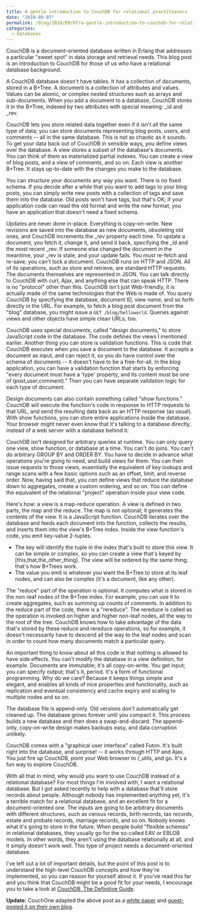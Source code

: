 ```yaml
---
title: A gentle introduction to CouchDB for relational practitioners
date: "2010-09-07"
permalink: /blog/2010/09/07/a-gentle-introduction-to-couchdb-for-relational-practitioners/
categories:
  - Databases
---
```

CouchDB is a document-oriented database written in Erlang that addresses a particular "sweet spot" in data storage and retrieval needs. This blog post is an introduction to CouchDB for those of us who have a relational database background.

A CouchDB database doesn't have tables. It has a collection of documents, stored in a B+Tree. A document is a collection of attributes and values. Values can be atomic, or complex nested structures such as arrays and sub-documents. When you add a document to a database, CouchDB stores it in the B+Tree, indexed by two attributes with special meaning: \_id and \_rev.

CouchDB lets you store related data together even if it isn't all the same type of data; you can store documents representing blog posts, users, and comments -- all in the same database. This is not as chaotic as it sounds. To get your data back out of CouchDB in sensible ways, you define views over the database. A view stores a subset of the database's documents. You can think of them as materialized partial indexes. You can create a view of blog posts, and a view of comments, and so on. Each view is another B+Tree. It stays up-to-date with the changes you make to the database.

You can structure your documents any way you want. There is no fixed schema. If you decide after a while that you want to add tags to your blog posts, you can simply write new posts with a collection of tags and save them into the database. Old posts won't have tags, but that's OK; if your application code can read the old format and write the new format, you have an application that doesn't need a fixed schema.

Updates are never done in-place. Everything is copy-on-write. New revisions are saved into the database as new documents, obsoleting old ones, and CouchDB increments the \_rev property each time. To update a document, you fetch it, change it, and send it back, specifying the \_id and the most recent \_rev. If someone else changed the document in the meantime, your \_rev is stale, and your update fails. You must re-fetch and re-save; you can't lock a document.
CouchDB runs on HTTP and JSON. All of its operations, such as store and retrieve, are standard HTTP requests. The documents themselves are represented in JSON. You can talk directly to CouchDB with curl, Ajax, and anything else that can speak HTTP. There is no "protocol" other than this. CouchDB isn't just Web-friendly, it is actually made of the same technologies that the Web is made of. You query CouchDB by specifying the database, document ID, view name, and so forth directly in the URL. For example, to fetch a blog post document from the "blog" database, you might issue a `GET /blog/helloworld`. Queries against views and other objects have simple clean URLs, too.

CouchDB uses special documents, called "design documents," to store JavaScript code in the database. The code defines the views I mentioned earlier. Another thing you can store is validation functions. This is code that CouchDB executes when you save a document to the database. It accepts a document as input, and can reject it, so you do have control over the schema of documents -- it doesn't have to be a free-for-all. In the blog application, you can have a validation function that starts by enforcing "every document must have a 'type' property, and its content must be one of (post,user,comment)." Then you can have separate validation logic for each type of document.

Design documents can also contain something called "show functions." CouchDB will execute the function's code in response to HTTP requests to that URL, and send the resulting data back as an HTTP response (as usual). With show functions, you can store entire applications inside the database. Your browser might never even know that it's talking to a database directly, instead of a web server with a database behind it.

CouchDB isn't designed for arbitrary queries at runtime. You can only query one view, show function, or database at a time. You can't do joins. You can't do arbitrary GROUP BY and ORDER BY. You have to decide in advance what operations you're going to need, and build views for them. You can then issue requests to those views, essentially the equivalent of key lookups and range scans with a few basic options such as an offset, limit, and reverse order. Now, having said that, you *can* define views that reduce the database down to aggregates, create a custom ordering, and so on. You *can* define the equivalent of the relational "project" operation inside your view code.

Here's how: a view is a map-reduce operation. A view is defined in two parts, the map and the reduce. The map is not optional; it generates the contents of the view. It is a JavaScript function. CouchDB iterates over the database and feeds each document into the function, collects the results, and inserts them into the view's B+Tree index. Inside the view function's code, you emit key-value 2-tuples.

*   The key will identify the tuple in the index that's built to store this view. It can be simple or complex, so you can create a view that's keyed by [this,that,the\_other\_thing]. The view will be ordered by the same thing; that's how B+Trees work.
*   The value you emit is whatever you want the B+Tree to store at its leaf nodes, and can also be complex (it's a document, like any other).

The "reduce" part of the operation is optional. It computes what is stored in the non-leaf nodes of the B+Tree index. For example, you can use it to create aggregates, such as summing up counts of comments. In addition to the reduce part of the code, there is a "rereduce". The rereduce is called as the operation is invoked on higher and higher non-leaf nodes, all the way to the root of the tree. CouchDB knows how to take advantage of the data that's stored by these reduce and rereduce operations, so for example, it doesn't necessarily have to descend all the way to the leaf nodes and scan in order to count how many documents match a particular query.

An important thing to know about all this code is that nothing is allowed to have side effects. You can't modify the database in a view definition, for example. Documents are immutable; it's all copy-on-write. You get input; you can specify output; that's it, period. It's a form of functional programming. Why do we care? Because it keeps things simple and elegant, and enables all kinds of nice properties and functionality, such as replication and eventual consistency and cache expiry and scaling to multiple nodes and so on.

The database file is append-only. Old versions don't automatically get cleaned up. The database grows forever until you compact it. This process builds a new database and then does a swap-and-discard. The append-only, copy-on-write design makes backups easy, and data corruption unlikely.

CouchDB comes with a "graphical user interface" called Futon. It's built right into the database, and surprise! -- it works through HTTP and Ajax. You just fire up CouchDB, point your Web browser to /_utils, and go. It's a fun way to explore CouchDB.

With all that in mind, why would you want to use CouchDB instead of a relational database? For most things I'm involved with, I want a relational database. But I got asked recently to help with a database that'll store records about people. Although nobody has implemented anything yet, it's a terrible match for a relational database, and an excellent fit for a document-oriented one. The inputs are going to be arbitrary documents with different structures, such as census records, birth records, tax records, estate and probate records, marriage records, and so on. Nobody knows what it's going to store in the future. When people build "flexible schemas" in relational databases, they usually go for the so-called EAV or EBLOB models. In other words, they aren't using the database relationally at all, and it simply doesn't work well. This type of project needs a document-oriented database.

I've left out a lot of important details, but the point of this post is to understand the high-level CouchDB concepts and how they're implemented, so you can reason for yourself about it. If you've read this far and you think that CouchDB might be a good fit for your needs, I encourage you to take a look at [CouchDB, The Definitive Guide][1].

**Update:** CouchOne adapted the above post as a [white paper][2] and [guest-posted it on their own blog][3].

 [1]: http://www.amazon.com/dp/0596155891/?tag=xaprb-20
 [2]: http://www.couchone.com/gentle-introduction
 [3]: http://blog.couchone.com/post/1167966323/a-gentle-introduction-to-couchdb-for-relational
